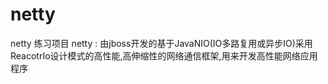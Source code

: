 # netty
netty 练习项目
netty : 由jboss开发的基于JavaNIO(IO多路复用或异步IO)采用ReacotrIo设计模式的高性能,高伸缩性的网络通信框架,用来开发高性能网络应用程序